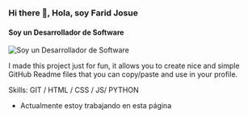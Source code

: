 ### Hi there 👋, Hola, soy Farid Josue
#### Soy un Desarrollador de Software
![Soy un Desarrollador de Software](https://arturssmirnovs.github.io/github-profile-readme-generator/images/banner.png)

I made this project just for fun, it allows you to create nice and simple GitHub Readme files that you can copy/paste and use in your profile.

Skills: GIT / HTML / CSS / JS/ PYTHON

- Actualmente estoy trabajando en esta página
